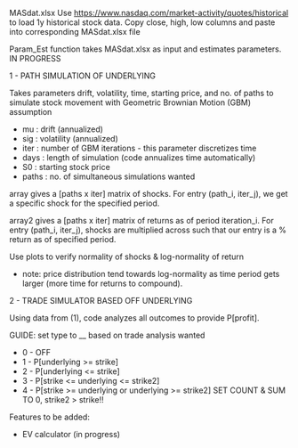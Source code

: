MASdat.xlsx
Use https://www.nasdaq.com/market-activity/quotes/historical to load 1y historical stock data. Copy close, high, low columns and paste into corresponding MASdat.xlsx file

Param_Est
function takes MASdat.xlsx as input and estimates parameters. IN PROGRESS

1 - PATH SIMULATION OF UNDERLYING

Takes parameters drift, volatility, time, starting price, and no. of paths to simulate stock movement with Geometric Brownian Motion (GBM) assumption

*  mu : drift (annualized)
*  sig : volatility (annualized)
*  iter : number of GBM iterations - this parameter discretizes time
*  days : length of simulation (code annualizes time automatically)
*  S0 : starting stock price
*  paths : no. of simultaneous simulations wanted

array gives a [paths x iter] matrix of shocks. For entry (path_i, iter_j), we get a specific shock for the specified period.

array2 gives a [paths x iter] matrix of returns as of period iteration_i. For entry (path_i, iter_j), shocks are multiplied across such that our entry is a % return as of specified period.

Use plots to verify normality of shocks & log-normality of return
*  note: price distribution tend towards log-normality as time period gets larger (more time for returns to compound). 

2 - TRADE SIMULATOR BASED OFF UNDERLYING

Using data from (1), code analyzes all outcomes to provide P[profit].

GUIDE: set type to __ based on trade analysis wanted
*  0 - OFF
*  1 - P[underlying >= strike]
*  2 - P[underlying <= strike]
*  3 - P[strike <= underlying <= strike2]
*  4 - P[strike >= underlying or underlying >= strike2]
SET COUNT & SUM TO 0, strike2 > strike!!

Features to be added: 
*   EV calculator (in progress)

